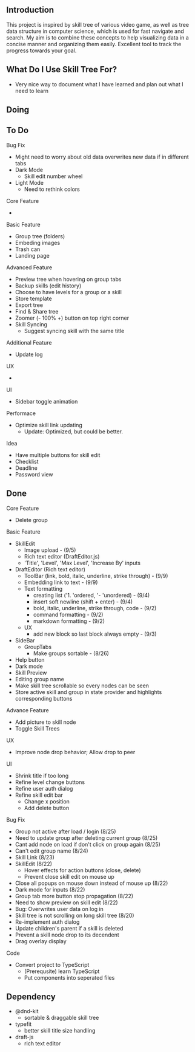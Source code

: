 ## Introduction

This project is inspired by skill tree of various video game, as well as tree data structure in computer science, which is used for fast navigate and search.
My aim is to combine these concepts to help visualizing data in a concise manner and organizing them easily.
Excellent tool to track the progress towards your goal.

## What Do I Use Skill Tree For?

- Very nice way to document what I have learned and plan out what I need to learn

## Doing


## To Do

Bug Fix

- Might need to worry about old data overwrites new data if in different tabs
- Dark Mode
  - Skill edit number wheel
- Light Mode
  - Need to rethink colors

Core Feature

-

Basic Feature

- Group tree (folders)
- Embeding images
- Trash can
- Landing page

Advanced Feature

- Preview tree when hovering on group tabs
- Backup skills (edit history)
- Choose to have levels for a group or a skill
- Store template
- Export tree
- Find & Share tree
- Zoomer (- 100% +) button on top right corner
- Skill Syncing
  - Suggest syncing skill with the same title

Additional Feature

- Update log

UX

-

UI

- Sidebar toggle animation

Performace

- Optimize skill link updating
  - Update: Optimized, but could be better.

Idea

- Have multiple buttons for skill edit
- Checklist
- Deadline
- Password view

## Done

Core Feature

- Delete group

Basic Feature

- SkillEdit
  - Image upload - (9/5)
  - Rich text editor (DraftEditor.js)
  - 'Title', 'Level', 'Max Level', 'Increase By' inputs
- DraftEditor (Rich text editor)
  - ToolBar (link, bold, italic, underline, strike through) - (9/9)
  - Embedding link to text - (9/9)
  - Text formatting
    - creating list ('1. 'ordered, '- 'unordered) - (9/4)
    - insert soft newline (shift + enter) - (9/4)
    - bold, italic, underline, strike through, code - (9/2)
    - command formatting - (9/2)
    - markdown formatting - (9/2)
  - UX
    - add new block so last block always empty - (9/3)
- SideBar
  - GroupTabs
    - Make groups sortable - (8/26)
- Help button
- Dark mode
- Skill Preview
- Editing group name
- Make skill tree scrollable so every nodes can be seen
- Store active skill and group in state provider and highlights corresponding buttons

Advance Feature

- Add picture to skill node
- Toggle Skill Trees

UX

- Improve node drop behavior; Allow drop to peer

UI

- Shrink title if too long
- Refine level change buttons
- Refine user auth dialog
- Refine skill edit bar
  - Change x position
  - Add delete button

Bug Fix

- Group not active after load / login (8/25)
- Need to update group after deleting current group (8/25)
- Cant add node on load if don't click on group again (8/25)
- Can't edit group name (8/24)
- Skill Link (8/23)
- SkillEdit (8/22)
  - Hover effects for action buttons (close, delete)
  - Prevent close skill edit on mouse up
- Close all popups on mouse down instead of mouse up (8/22)
- Dark mode for inputs (8/22)
- Group tab more button stop propagation (8/22)
- Need to show preview on skill edit (8/22)
- Bug: Overwrites user data on log in
- Skill tree is not scrolling on long skill tree (8/20)
- Re-implement auth dialog
- Update children's parent if a skill is deleted
- Prevent a skill node drop to its decendent
- Drag overlay display

Code

- Convert project to TypeScript
  - (Prerequsite) learn TypeScript
  - Put components into seperated files

## Dependency

- @dnd-kit
  - sortable & draggable skill tree
- typefit
  - better skill title size handling
- draft-js
  - rich text editor
